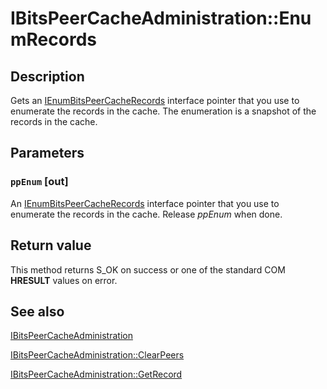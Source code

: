 # IBitsPeerCacheAdministration::EnumRecords

## Description

Gets an [IEnumBitsPeerCacheRecords](https://learn.microsoft.com/windows/desktop/api/bits3_0/nn-bits3_0-ienumbitspeercacherecords) interface pointer that you use to enumerate the records in the cache. The enumeration is a snapshot of the records in the cache.

## Parameters

### `ppEnum` [out]

An [IEnumBitsPeerCacheRecords](https://learn.microsoft.com/windows/desktop/api/bits3_0/nn-bits3_0-ienumbitspeercacherecords) interface pointer that you use to enumerate the records in the cache. Release *ppEnum* when done.

## Return value

This method returns S_OK on success or one of the standard COM **HRESULT** values on error.

## See also

[IBitsPeerCacheAdministration](https://learn.microsoft.com/windows/desktop/api/bits3_0/nn-bits3_0-ibitspeercacheadministration)

[IBitsPeerCacheAdministration::ClearPeers](https://learn.microsoft.com/windows/desktop/api/bits3_0/nf-bits3_0-ibitspeercacheadministration-clearpeers)

[IBitsPeerCacheAdministration::GetRecord](https://learn.microsoft.com/windows/desktop/api/bits3_0/nf-bits3_0-ibitspeercacheadministration-getrecord)